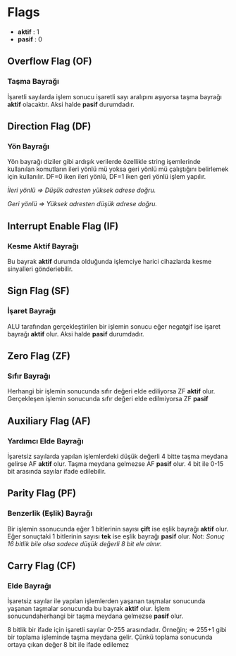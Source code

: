 # Flags


- **aktif** : 1
- **pasif** : 0

## Overflow Flag (OF)
### Taşma Bayrağı

İşaretli sayılarda işlem sonucu işaretli sayı aralıpını aşıyorsa taşma bayrağı **aktif** olacaktır. Aksi halde **pasif** durumdadır.


## Direction Flag (DF)
### Yön Bayrağı
Yön bayrağı diziler gibi ardışık verilerde özellikle string işemlerinde kullanılan komutların ileri yönlü mü yoksa geri yönlü mü çalıştığını belirlemek için kullanılır. DF=0 iken ileri yönlü, DF=1 iken geri yönlü işlem yapılır.

*İleri yönlü => Düşük adresten yüksek adrese doğru.*

*Geri yönlü => Yüksek adresten düşük adrese doğru.*



## Interrupt Enable Flag (IF)
### Kesme Aktif Bayrağı
Bu bayrak **aktif** durumda olduğunda işlemciye harici cihazlarda kesme sinyalleri gönderiebilir.



## Sign Flag (SF)
### İşaret Bayrağı
ALU tarafından gerçekleştirilen bir işlemin sonucu eğer negatgif ise işaret bayrağı **aktif** olur. Aksi halde **pasif** durumdadır.



## Zero Flag (ZF)
### Sıfır Bayrağı
Herhangi bir işlemin sonucunda sıfır değeri elde ediliyorsa ZF **aktif** olur. Gerçekleşen işlemin sonucunda sıfır değeri elde edilmiyorsa ZF **pasif**



## Auxiliary Flag (AF)
### Yardımcı Elde Bayrağı
İşaretsiz sayılarda yapılan işlemlerdeki düşük değerli 4 bitte taşma meydana gelirse AF **aktif** olur. Taşma meydana gelmezse AF **pasif** olur. 4 bit ile 0-15 bit arasında sayılar ifade edilebilir.



## Parity Flag (PF)
### Benzerlik (Eşlik) Bayrağı
Bir işlemin ssonucunda eğer 1 bitlerinin sayısı **çift** ise eşlik bayrağı **aktif** olur. Eğer sonuçtaki 1 bitlerinin sayısı **tek** ise eşlik bayrağı **pasif** olur.
Not: *Sonuç 16 bitlik bile olsa sadece düşük değerli 8 bit ele alınır.*



## Carry Flag (CF)
### Elde Bayrağı
İşaretsiz sayılar ile yapılan işlemlerden yaşanan taşmalar sonucunda yaşanan taşmalar sonucunda bu bayrak **aktif** olur. İşlem sonucundaherhangi bir taşma meydana gelmezse **pasif** olur.

8 bitlik bir ifade için işaretli sayılar 0-255 arasındadır.
Örneğin; 
=> 255+1 gibi bir toplama işleminde taşma meydana gelir. Çünkü toplama sonucunda ortaya çıkan değer 8 bit ile ifade edilemez